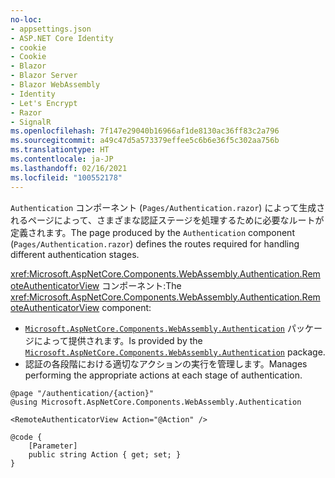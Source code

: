 ```yaml
---
no-loc:
- appsettings.json
- ASP.NET Core Identity
- cookie
- Cookie
- Blazor
- Blazor Server
- Blazor WebAssembly
- Identity
- Let's Encrypt
- Razor
- SignalR
ms.openlocfilehash: 7f147e29040b16966af1de8130ac36ff83c2a796
ms.sourcegitcommit: a49c47d5a573379effee5c6b6e36f5c302aa756b
ms.translationtype: HT
ms.contentlocale: ja-JP
ms.lasthandoff: 02/16/2021
ms.locfileid: "100552178"
---
```

<span data-ttu-id="de097-101">`Authentication` コンポーネント (`Pages/Authentication.razor`) によって生成されるページによって、さまざまな認証ステージを処理するために必要なルートが定義されます。</span><span class="sxs-lookup"><span data-stu-id="de097-101">The page produced by the `Authentication` component (`Pages/Authentication.razor`) defines the routes required for handling different authentication stages.</span></span>

<span data-ttu-id="de097-102"><xref:Microsoft.AspNetCore.Components.WebAssembly.Authentication.RemoteAuthenticatorView> コンポーネント:</span><span class="sxs-lookup"><span data-stu-id="de097-102">The <xref:Microsoft.AspNetCore.Components.WebAssembly.Authentication.RemoteAuthenticatorView> component:</span></span>

* <span data-ttu-id="de097-103">[`Microsoft.AspNetCore.Components.WebAssembly.Authentication`](https://www.nuget.org/packages/Microsoft.AspNetCore.Components.WebAssembly.Authentication/) パッケージによって提供されます。</span><span class="sxs-lookup"><span data-stu-id="de097-103">Is provided by the [`Microsoft.AspNetCore.Components.WebAssembly.Authentication`](https://www.nuget.org/packages/Microsoft.AspNetCore.Components.WebAssembly.Authentication/) package.</span></span>
* <span data-ttu-id="de097-104">認証の各段階における適切なアクションの実行を管理します。</span><span class="sxs-lookup"><span data-stu-id="de097-104">Manages performing the appropriate actions at each stage of authentication.</span></span>

```razor
@page "/authentication/{action}"
@using Microsoft.AspNetCore.Components.WebAssembly.Authentication

<RemoteAuthenticatorView Action="@Action" />

@code {
    [Parameter]
    public string Action { get; set; }
}
```
